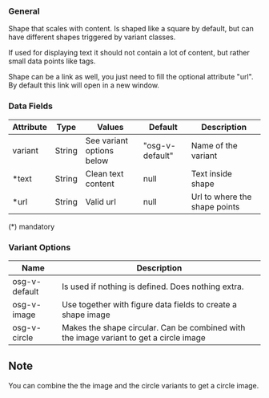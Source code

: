 ### General
Shape that scales with content. Is shaped like a square by default, but can have different shapes triggered by variant classes.

If used for displaying text it should not contain a lot of content, but rather small data points like tags.

Shape can be a link as well, you just need to fill the optional attribute "url". By default this link will open in a new window.

### Data Fields
| Attribute | Type | Values | Default | Description |
|---|---|---|---|---|
| variant | String | See variant options below | "osg-v-default" | Name of the variant |
| *text | String | Clean text content | null | Text inside shape |
| *url | String | Valid url | null | Url to where the shape points |

(*) mandatory

### Variant Options
| Name | Description |
|---|---|
| osg-v-default | Is used if nothing is defined. Does nothing extra. |
| osg-v-image | Use together with figure data fields to create a shape image |
| osg-v-circle | Makes the shape circular. Can be combined with the image variant to get a circle image |

## Note
You can combine the the image and the circle variants to get a circle image.
